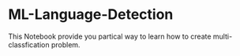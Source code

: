 # ML-Language-Detection
This Notebook provide you partical way to learn how to create multi-classfication problem.
